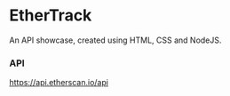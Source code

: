 # EtherTrack
An API showcase, created using HTML, CSS and NodeJS.

### API
https://api.etherscan.io/api
